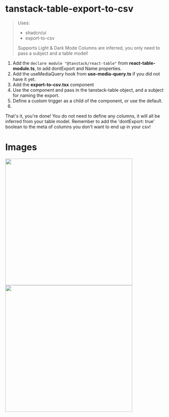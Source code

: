 # tanstack-table-export-to-csv
> Uses:
> - shadcn/ui
> - export-to-csv
>
> Supports Light & Dark Mode
> Columns are inferred, you only need to pass a subject and a table model!

1. Add the `declare module "@tanstack/react-table"` from **react-table-module.ts**, to add dontExport and Name properties.
2. Add the useMediaQuery hook from **use-media-query.ts** if you did not have it yet.
3. Add the **export-to-csv.tsx** component
4. Use the component and pass in the tanstack-table object, and a subject for naming the export.
5. Define a custom trigger as a child of the component, or use the default.
6. 
That's it, you're done! You do not need to define any columns, it will all be inferred from your table model.
Remember to add the 'dontExport: true' boolean to the meta of columns you don't want to end up in your csv!

# Images
<img width="400" src="https://github.com/user-attachments/assets/0f45838d-b906-4136-9214-a7fd17f6a3da">
<img width="400" src="https://github.com/user-attachments/assets/7327c349-ef76-4a5f-bd56-d2f38e1854b5">
